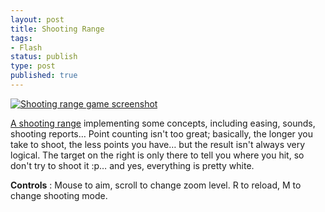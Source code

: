 ```yaml
---
layout: post
title: Shooting Range
tags:
- Flash
status: publish
type: post
published: true
---
```

[![Shooting range game screenshot](http://yannick-lohse.fr/wp-content/uploads/2010/06/screen_shoot-300x202.jpg)](http://yannick-lohse.fr/2010/06/shooting-range/)

[A shooting range](http://code.yannick-lohse.fr/swf/shooting.swf) implementing some concepts, including easing, sounds, shooting reports…
Point counting isn't too great; basically, the longer you take to shoot, the less points you have… but the result isn't always very logical. The target on the right is only there to tell you where you hit, so don't try to shoot it :p… and yes, everything is pretty white.

**Controls** : Mouse to aim, scroll to change zoom level. R to reload, M to change shooting mode.
